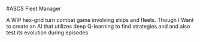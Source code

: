 #ASCS Fleet Manager

A WIP
hex-grid turn combat game involving ships and fleets.
Though I Want to create an AI that utilizes deep Q-learning to find strategies and and also test its evolution during episodes